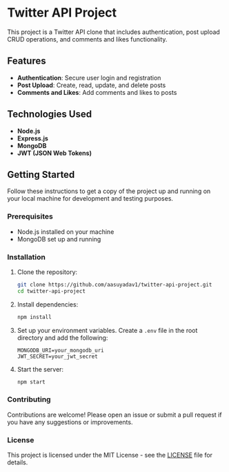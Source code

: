 # Twitter API Project

This project is a Twitter API clone that includes authentication, post upload CRUD operations, and comments and likes functionality.

## Features

- **Authentication**: Secure user login and registration
- **Post Upload**: Create, read, update, and delete posts
- **Comments and Likes**: Add comments and likes to posts

## Technologies Used

- **Node.js**
- **Express.js**
- **MongoDB**
- **JWT (JSON Web Tokens)**

## Getting Started

Follow these instructions to get a copy of the project up and running on your local machine for development and testing purposes.

### Prerequisites

- Node.js installed on your machine
- MongoDB set up and running

### Installation

1. Clone the repository:
    ```bash
    git clone https://github.com/aasuyadav1/twitter-api-project.git
    cd twitter-api-project
    ```

2. Install dependencies:
    ```bash
    npm install
    ```

3. Set up your environment variables. Create a `.env` file in the root directory and add the following:
    ```env
    MONGODB_URI=your_mongodb_uri
    JWT_SECRET=your_jwt_secret
    ```

4. Start the server:
    ```bash
    npm start
    ```

### Contributing

Contributions are welcome! Please open an issue or submit a pull request if you have any suggestions or improvements.

### License

This project is licensed under the MIT License - see the [LICENSE](LICENSE) file for details.
